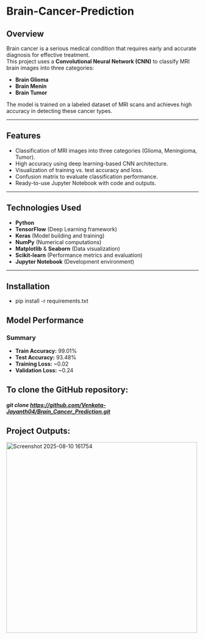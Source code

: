 # Brain-Cancer-Prediction

## Overview
Brain cancer is a serious medical condition that requires early and accurate diagnosis for effective treatment.  
This project uses a **Convolutional Neural Network (CNN)** to classify MRI brain images into three categories:
- **Brain Glioma**
- **Brain Menin**
- **Brain Tumor**

The model is trained on a labeled dataset of MRI scans and achieves high accuracy in detecting these cancer types.

---

## Features
- Classification of MRI images into three categories (Glioma, Meningioma, Tumor).
- High accuracy using deep learning-based CNN architecture.
- Visualization of training vs. test accuracy and loss.
- Confusion matrix to evaluate classification performance.
- Ready-to-use Jupyter Notebook with code and outputs.

---

## Technologies Used
- **Python**
- **TensorFlow** (Deep Learning framework)
- **Keras** (Model building and training)
- **NumPy** (Numerical computations)
- **Matplotlib** & **Seaborn** (Data visualization)
- **Scikit-learn** (Performance metrics and evaluation)
- **Jupyter Notebook** (Development environment)

---

## Installation
- pip install -r requirements.txt

## Model Performance

### Summary
- **Train Accuracy:** 99.01%
- **Test Accuracy:** 93.48%
- **Training Loss:** ~0.02
- **Validation Loss:** ~0.24

## To clone the GitHub repository:
##### git clone https://github.com/Venkata-Jayanth04/Brain_Cancer_Prediction.git

## Project Outputs:
<img width="500" height="500" alt="Screenshot 2025-08-10 161754" src="https://github.com/user-attachments/assets/358912e4-4d15-4df4-915e-6bf036b05c0c" />

